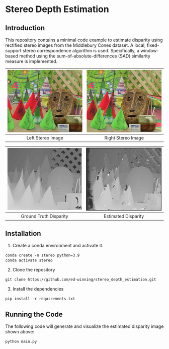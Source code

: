 # Stereo Depth Estimation

## Introduction
This repository contains a minimal code example to estimate disparity using rectified stereo images from the Middlebury Cones dataset.
A local, fixed-support stereo correspondence algorithm is used.
Specifically, a window-based method using the sum-of-absolute-differences (SAD) similarity measure is implemented.

| ![Left Stereo Image](./images/cones_image_02.png) | ![Right Stereo Image](./images/cones_image_06.png) |
| :-----------------------------------------------: | :------------------------------------------------: |
| Left Stereo Image                                 | Right Stereo Image                                 |

| ![Groundtruth Disparity Image](./images/visualize_cones_disp_02.png) | ![Estimated Disparity Image](./images/visualize_disparity_estimate.png) |
| :------------------------------------------------------------------: | :---------------------------------------------------------------------: |
| Ground Truth Disparity                                               | Estimated Disparity                                                     |

## Installation
1) Create a conda environment and activate it.
```
conda create -n stereo python=3.9
conda activate stereo
```
2) Clone the repository
```
git clone https://github.com/ed-winning/stereo_depth_estimation.git
```
3) Install the dependencies
```
pip install -r requirements.txt
```

## Running the Code
The following code will generate and visualize the estimated disparity image shown above:
```
python main.py
```
